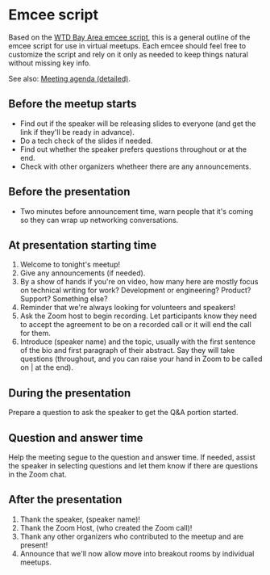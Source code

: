 # Emcee script

Based on the [WTD Bay Area emcee script](https://github.com/San-Francisco-Write-The-Docs/meetups/blob/master/planning/emcee%20script.md),
this is a general outline of the emcee script for use in virtual meetups. Each
emcee should feel free to customize the script and rely on it only as needed to
keep things natural without missing key info.

See also: [Meeting agenda (detailed)](meeting-agenda-detailed.md).


## Before the meetup starts

- Find out if the speaker will be releasing slides to everyone (and get the link
  if they'll be ready in advance).
- Do a tech check of the slides if needed.
- Find out whether the speaker prefers questions throughout or at the end.
- Check with other organizers whetheer there are any announcements.


## Before the presentation

- Two minutes before announcement time, warn people that it's coming so they
  can wrap up networking conversations.


## At presentation starting time

1. Welcome to tonight's meetup!
1. Give any announcements (if needed).
1. By a show of hands if you're on video, how many here are mostly focus on
   technical writing for work? Development or engineering? Product? Support?
   Something else?
1. Reminder that we're always looking for volunteers and speakers!
1. Ask the Zoom host to begin recording. Let participants know they need to
   accept the agreement to be on a recorded call or it will end the call for
   them.
1. Introduce (speaker name) and the topic, usually with the first sentence of
   the bio and first paragraph of their abstract. Say they will take questions
   (throughout, and you can raise your hand in Zoom to be called on | at the
   end).

## During the presentation

Prepare a question to ask the speaker to get the Q&A portion started.


## Question and answer time
Help the meeting segue to the question and answer time. If needed, assist the
speaker in selecting questions and let them know if there are questions in the
Zoom chat.


## After the presentation

1. Thank the speaker, (speaker name)!
1. Thank the Zoom Host, (who created the Zoom call)!
1. Thank any other organizers who contributed to the meetup and are present!
1. Announce that we'll now allow move into breakout rooms by individual meetups.

